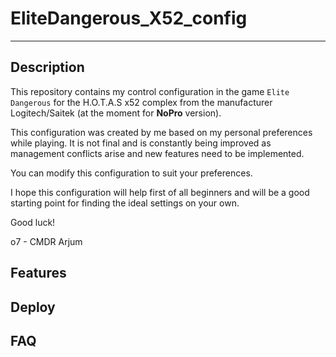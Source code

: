 # EliteDangerous_X52_config
---
## Description

This repository contains my control configuration in the game `Elite Dangerous` for the H.O.T.A.S x52 complex from the manufacturer Logitech/Saitek (at the moment for **NoPro** version).


This configuration was created by me based on my personal preferences while playing. It is not final and is constantly being improved as management conflicts arise and new features need to be implemented.


You can modify this configuration to suit your preferences.


I hope this configuration will help first of all beginners and will be a good starting point for finding the ideal settings on your own.


Good luck!


o7 - CMDR Arjum

## Features

## Deploy

## FAQ